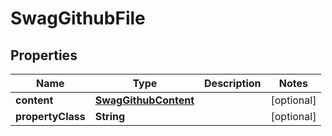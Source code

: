 
# SwagGithubFile

## Properties
Name | Type | Description | Notes
------------ | ------------- | ------------- | -------------
**content** | [**SwagGithubContent**](SwagGithubContent.md) |  |  [optional]
**propertyClass** | **String** |  |  [optional]



